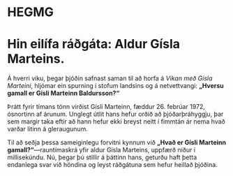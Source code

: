 # HEGMG
# Hin eilífa ráðgáta: Aldur Gísla Marteins.

Á hverri viku, þegar þjóðin safnast saman til að horfa á *Vikan með Gísla Marteini*, hljómar ein spurning í stofum landsins og á netvettvangi: **„Hversu gamall er Gísli Marteinn Baldursson?“**

Þrátt fyrir tímans tönn virðist Gísli Marteinn, fæddur 26. febrúar 1972, ósnortinn af árunum. Unglegt útlit hans hefur orðið að þjóðarþráhyggju, þar sem margir taka eftir að hann hefur ekki breyst neitt í fimmtán ár nema hvað varðar litinn á gleraugunum.

Til að seðja þessa sameiginlegu forvitni kynnum við **„Hvað er Gísli Marteinn gamall?“**—rauntímaskrá yfir aldur Gísla Marteins, uppfærð niður í millisekúndu. Nú, þegar þú stillir á þáttinn hans, geturðu haft þetta endanlega svar við höndina og leyst ráðgátuna sem hefur heillað þjóðina.